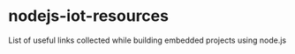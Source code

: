 # nodejs-iot-resources
List of  useful links collected while building embedded projects using node.js
